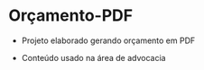 # Orçamento-PDF

- Projeto elaborado gerando orçamento em PDF

- Conteúdo usado na área de advocacia

